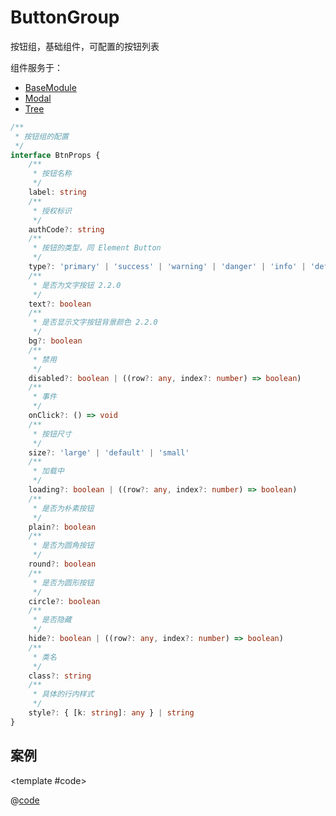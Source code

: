 # ButtonGroup

按钮组，基础组件，可配置的按钮列表

组件服务于：

* [BaseModule](./BaseModule.md)
* [Modal](./Modal.md)
* [Tree](./Tree.md)

```ts
/**
 * 按钮组的配置
 */
interface BtnProps {
    /**
     * 按钮名称
     */
    label: string
    /**
     * 授权标识
     */
    authCode?: string
    /**
     * 按钮的类型，同 Element Button
     */
    type?: 'primary' | 'success' | 'warning' | 'danger' | 'info' | 'default'
    /**
     * 是否为文字按钮 2.2.0
     */
    text?: boolean
    /**
     * 是否显示文字按钮背景颜色 2.2.0
     */
    bg?: boolean
    /**
     * 禁用
     */
    disabled?: boolean | ((row?: any, index?: number) => boolean)
    /**
     * 事件
     */
    onClick?: () => void
    /**
     * 按钮尺寸
     */
    size?: 'large' | 'default' | 'small'
    /**
     * 加载中
     */
    loading?: boolean | ((row?: any, index?: number) => boolean)
    /**
     * 是否为朴素按钮
     */
    plain?: boolean
    /**
     * 是否为圆角按钮
     */
    round?: boolean
    /**
     * 是否为圆形按钮
     */
    circle?: boolean
    /**
     * 是否隐藏
     */
    hide?: boolean | ((row?: any, index?: number) => boolean)
    /**
     * 类名
     */
    class?: string
    /**
     * 具体的行内样式
     */
    style?: { [k: string]: any } | string
}
```

## 案例

<demo-block>

<ButtonGroup-demo1 />

<template #code>

@[code](@demoroot/ButtonGroup/demo1.vue)

</template>

</demo-block>
